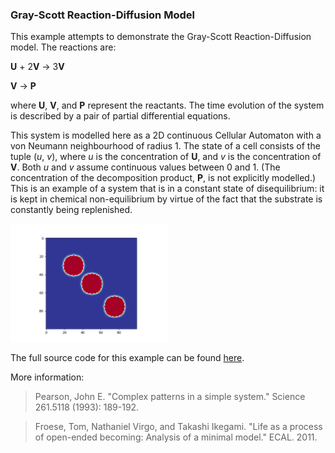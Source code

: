 ### Gray-Scott Reaction-Diffusion Model

This example attempts to demonstrate the Gray-Scott Reaction-Diffusion
model. The reactions are:

**U** + 2**V** -> 3**V**

**V** -> **P**

where **U**, **V**, and **P** represent the reactants. The time
evolution of the system is described by a pair of partial differential
equations.

This system is modelled here as a 2D continuous Cellular Automaton with a
von Neumann neighbourhood of radius 1. The state of a cell consists of
the tuple (*u*, *v*), where *u* is the concentration of **U**, and *v* is the
concentration of **V**. Both *u* and *v* assume continuous values between 0 and 1.
(The concentration of the decomposition product, **P**, is not explicitly
modelled.) This is an example of a system that is in a constant state
of disequilibrium: it is kept in chemical non-equilibrium by virtue of
the fact that the substrate is constantly being replenished.

<img src="../../resources/gray_scott.gif" width="50%"/>

The full source code for this example can be found [here](reaction_diffusion_demo.py).

More information:

> Pearson, John E. "Complex patterns in a simple system." Science 261.5118 (1993): 189-192.

> Froese, Tom, Nathaniel Virgo, and Takashi Ikegami. "Life as a process of open-ended becoming: Analysis of a minimal model." ECAL. 2011.
